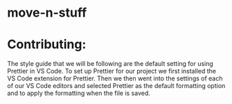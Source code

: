 # move-n-stuff

# Contributing:

The style guide that we will be following are the default setting for using Prettier in VS Code. To set up Prettier for our project we first installed the VS Code extension for Prettier. Then we then went into the settings of each of our VS Code editors and selected Prettier as the default formatting option and to apply the formatting when the file is saved.
